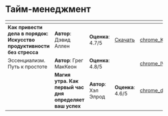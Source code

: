 # Тайм-менеджмент

<table data-view="cards" data-full-width="true"><thead><tr><th></th><th></th><th></th><th></th><th data-hidden data-card-cover data-type="files"></th></tr></thead><tbody><tr><td><strong>Как</strong> <strong>привести дела в порядок: Искусство продуктивности без стресса</strong></td><td><strong>Автор</strong>: Дэвид Аллен</td><td><strong>Оценка</strong>: 4.7/5</td><td><a href="https://www.litres.ru/book/devid-allen/kak-privesti-dela-v-poryadok-iskusstvo-produktivnosti-bez-stre-4436330/">Скачать</a></td><td><a href="../../../.gitbook/assets/chrome_Kk1Xyx2t2R.png">chrome_Kk1Xyx2t2R.png</a></td></tr><tr><td>Эссенциализм. Путь к простоте</td><td><strong>Автор</strong>: Грег МакКеон</td><td><strong>Оценка</strong>: 4.8/5</td><td></td><td><a href="../../../.gitbook/assets/chrome_lVxdba676W.png">chrome_lVxdba676W.png</a></td></tr><tr><td></td><td><strong>Магия утра. Как первый час дня определяет ваш успех</strong></td><td><strong>Автор</strong>: Хэл Элрод</td><td><strong>Оценка</strong>: 4.6/5</td><td><a href="../../../.gitbook/assets/chrome_do1C2QGMqL.png">chrome_do1C2QGMqL.png</a></td></tr></tbody></table>

